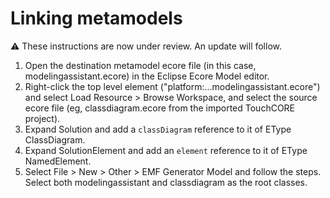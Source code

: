  
# Linking metamodels

:warning: These instructions are now under review. An update will follow.
 
1. Open the destination metamodel ecore file (in this case, modelingassistant.ecore) in the Eclipse Ecore Model editor.
1. Right-click the top level element ("platform:...modelingassistant.ecore") and select Load Resource > Browse
Workspace, and select the source ecore file (eg, classdiagram.ecore from the imported TouchCORE project).
1. Expand Solution and add a `classDiagram` reference to it of EType ClassDiagram.
1. Expand SolutionElement and add an `element` reference to it of EType NamedElement.
1. Select File > New > Other > EMF Generator Model and follow the steps. Select both modelingassistant and classdiagram as the root classes.
